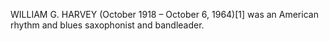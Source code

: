 WILLIAM G. HARVEY (October 1918 – October 6, 1964)[1] was an American rhythm and blues saxophonist and bandleader.
